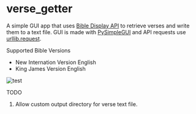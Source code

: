 # verse_getter
A simple GUI app that uses [Bible Display API](https://ibibles.net/m/quote03.htm) to retrieve verses and write them to a text file.
GUI is made with [PySimpleGUI](https://pysimplegui.readthedocs.io/en/latest/) and API requests use [urllib.request](https://docs.python.org/3/library/urllib.request.html#module-urllib.request).

Supported Bible Versions
  - New Internation Version English
  - King James Version English

![test](https://user-images.githubusercontent.com/14161440/112121016-ab595800-8bb6-11eb-8b42-309e25e07ba4.png)

TODO
  1. Allow custom output directory for verse text file.


